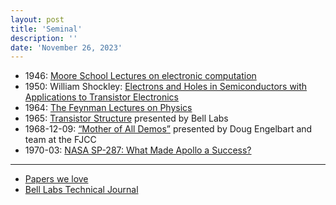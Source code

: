 ```yaml
---
layout: post
title: 'Seminal'
description: ''
date: 'November 26, 2023'
---
```



- 1946: [Moore School Lectures on electronic computation](http://curation.cs.manchester.ac.uk/computer50/www.computer50.org/mark1/moore.school/intro.html)
- 1950: William Shockley: [Electrons and Holes in Semiconductors with Applications to Transistor Electronics](https://en.wikipedia.org/wiki/Electrons_and_Holes_in_Semiconductors_with_Applications_to_Transistor_Electronics)
- 1964: [The Feynman Lectures on Physics](https://www.feynmanlectures.caltech.edu/)
- 1965: [Transistor Structure](https://youtu.be/5x6Ob3EYkcg?si=jyLGGnheMpRh45sa) presented by Bell Labs
- 1968-12-09: [“Mother of All Demos”](https://www.dougengelbart.org/content/view/374/464/) presented by Doug Engelbart and team at the FJCC
- 1970-03: [NASA SP-287: What Made Apollo a Success?](https://history.nasa.gov/SP-287/sp287.htm)

---

- [Papers we love](https://github.com/papers-we-love/papers-we-love)
- [Bell Labs Technical Journal](https://www.bell-labs.com/about/history/innovation-stories/bell-labs-technical-journal/)
